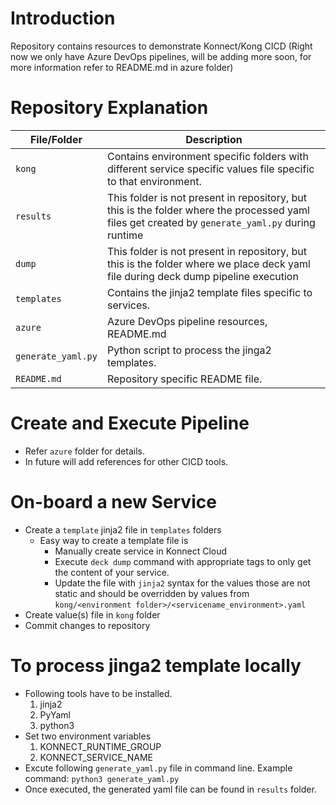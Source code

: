 # Introduction 
Repository contains resources to demonstrate Konnect/Kong CICD (Right now we only have Azure DevOps pipelines, will be adding more soon, for more information refer to README.md in azure folder)

# Repository Explanation

| File/Folder | Description |
| --- | ----------- |
| `kong` | Contains environment specific folders with different service specific values file specific to that environment. |
| `results` | This folder is not present in repository, but this is the folder where the processed yaml files get created by `generate_yaml.py` during runtime |
| `dump` | This folder is not present in repository, but this is the folder where we place deck yaml file during deck dump pipeline execution |
| `templates` | Contains the jinja2 template files specific to services. |
| `azure` | Azure DevOps pipeline resources, README.md |
| `generate_yaml.py` | Python script to process the jinga2 templates. |
| `README.md` | Repository specific README file. |

# Create and Execute Pipeline
 - Refer `azure` folder for details.
 - In future will add references for other CICD tools.

# On-board a new Service
 - Create a `template` jinja2 file in `templates` folders
   - Easy way to create a template file is
     - Manually create service in Konnect Cloud
     - Execute `deck dump` command with appropriate tags to only get the content of your service.
     - Update the file with `jinja2` syntax for the values those are not static and should be overridden by values from `kong/<environment folder>/<servicename_environment>.yaml`
 - Create value(s) file in `kong` folder
 - Commit changes to repository

# To process jinga2 template locally
- Following tools have to be installed.
    1. jinja2
    2. PyYaml
    3. python3
- Set two environment variables
    1. KONNECT_RUNTIME_GROUP
    2. KONNECT_SERVICE_NAME
- Excute following `generate_yaml.py` file in command line. Example command: `python3 generate_yaml.py`
- Once executed, the generated yaml file can be found in `results` folder.